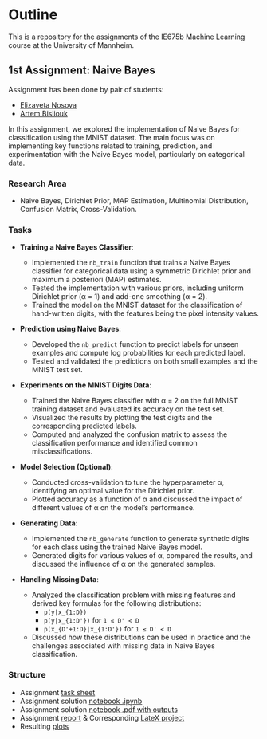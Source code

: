 # Outline

This is a repository for the assignments of the IE675b Machine Learning course at the University of Mannheim.

## 1st Assignment: Naive Bayes

Assignment has been done by pair of students:
- [Elizaveta Nosova](https://github.com/liza-no)
- [Artem Bisliouk](https://github.com/abisliouk)

In this assignment, we explored the implementation of Naive Bayes for classification using the MNIST dataset. The main focus was on implementing key functions related to training, prediction, and experimentation with the Naive Bayes model, particularly on categorical data.

### Research Area
- Naive Bayes, Dirichlet Prior, MAP Estimation, Multinomial Distribution, Confusion Matrix, Cross-Validation.

### Tasks

- **Training a Naive Bayes Classifier**:
  - Implemented the `nb_train` function that trains a Naive Bayes classifier for categorical data using a symmetric Dirichlet prior and maximum a posteriori (MAP) estimates.
  - Tested the implementation with various priors, including uniform Dirichlet prior (α = 1) and add-one smoothing (α = 2).
  - Trained the model on the MNIST dataset for the classification of hand-written digits, with the features being the pixel intensity values.

- **Prediction using Naive Bayes**:
  - Developed the `nb_predict` function to predict labels for unseen examples and compute log probabilities for each predicted label.
  - Tested and validated the predictions on both small examples and the MNIST test set.

- **Experiments on the MNIST Digits Data**:
  - Trained the Naive Bayes classifier with α = 2 on the full MNIST training dataset and evaluated its accuracy on the test set.
  - Visualized the results by plotting the test digits and the corresponding predicted labels.
  - Computed and analyzed the confusion matrix to assess the classification performance and identified common misclassifications.

- **Model Selection (Optional)**:
  - Conducted cross-validation to tune the hyperparameter α, identifying an optimal value for the Dirichlet prior.
  - Plotted accuracy as a function of α and discussed the impact of different values of α on the model’s performance.

- **Generating Data**:
  - Implemented the `nb_generate` function to generate synthetic digits for each class using the trained Naive Bayes model.
  - Generated digits for various values of α, compared the results, and discussed the influence of α on the generated samples.
  
- **Handling Missing Data**:
  - Analyzed the classification problem with missing features and derived key formulas for the following distributions:
    - `p(y|x_{1:D})`
    - `p(y|x_{1:D'})` for `1 ≤ D' < D`
    - `p(x_{D'+1:D}|x_{1:D'})` for `1 ≤ D' < D`
  - Discussed how these distributions can be used in practice and the challenges associated with missing data in Naive Bayes classification.
  
### Structure

- Assignment [task sheet](https://github.com/abisliouk/IE675b-machine-learning/blob/main/Assignment%201/assignment01-task-sheet.pdf) 
- Assignment solution [notebook .ipynb](https://github.com/abisliouk/IE675b-machine-learning/blob/main/Assignment%201/assignment01-notebook.ipynb)
- Assignment solution [notebook .pdf with outputs](https://github.com/abisliouk/IE675b-machine-learning/blob/main/Assignment%201/assignment01-notebook.pdf)
- Assignment [report](https://github.com/abisliouk/IE675b-machine-learning/blob/main/Assignment%201/assignment01-report.pdf) & Corresponding [LateX project](https://www.overleaf.com/project/670aec2240f8d8bbf5ceff97)
- Resulting [plots](https://github.com/abisliouk/IE675b-machine-learning/tree/main/Assignment%201/resulting%20plots)
